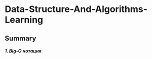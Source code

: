 # Data-Structure-And-Algorithms-Learning

## Summary

##### 1. <a link=Algorithms/Big-O.md>Big-O нотация</a>

